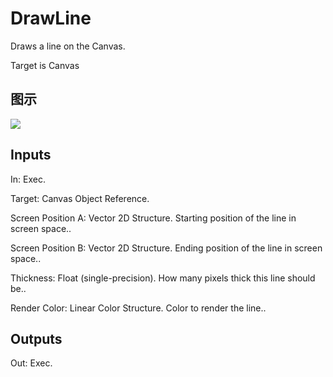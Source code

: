 # DrawLine

Draws a line on the Canvas.

Target is Canvas

## 图示

![]($-20221218-18144021.png)

## Inputs

In: Exec.

Target: Canvas Object Reference.

Screen Position A: Vector 2D Structure. Starting position of the line in screen space..

Screen Position B: Vector 2D Structure. Ending position of the line in screen space..

Thickness: Float (single-precision). How many pixels thick this line should be..

Render Color: Linear Color Structure. Color to render the line..  

## Outputs

Out: Exec.

